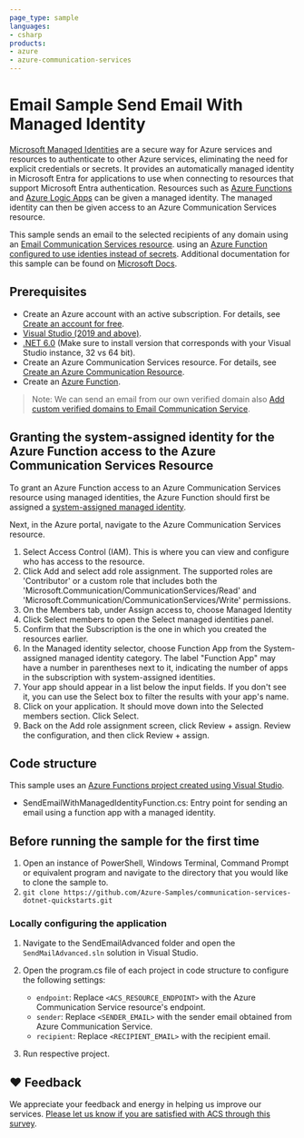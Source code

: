 ```yaml
---
page_type: sample
languages:
- csharp
products:
- azure
- azure-communication-services
---
```


# Email Sample Send Email With Managed Identity

[Microsoft Managed Identities](https://learn.microsoft.com/entra/identity/managed-identities-azure-resources/overview) are a secure way for Azure services and resources to authenticate to other Azure services, eliminating the need for explicit credentials or secrets. It provides an automatically managed identity in Microsoft Entra for applications to use when connecting to resources that support Microsoft Entra authentication. Resources such as [Azure Functions](https://learn.microsoft.com/azure/azure-functions/functions-overview) and [Azure Logic Apps](https://learn.microsoft.com/azure/logic-apps/logic-apps-overview) can be given a managed identity. The managed identity can then be given access to an Azure Communication Services resource.

This sample sends an email to the selected recipients of any domain using an [Email Communication Services resource](https://docs.microsoft.com/azure/communication-services/quickstarts/email/create-email-communication-resource).
using an [Azure Function configured to use identies instead of secrets](https://learn.microsoft.com/en-us/azure/azure-functions/functions-identity-access-azure-sql-with-managed-identity#enable-system-assigned-managed-identity-on-azure-function). Additional documentation for this sample can be found on [Microsoft Docs](https://docs.microsoft.com/azure/communication-services/concepts/email/email-overview).

## Prerequisites

- Create an Azure account with an active subscription. For details, see [Create an account for free](https://azure.microsoft.com/free/).
- [Visual Studio (2019 and above)](https://visualstudio.microsoft.com/vs/).
- [.NET 6.0](https://dotnet.microsoft.com/download/dotnet/6.0) (Make sure to install version that corresponds with your Visual Studio instance, 32 vs 64 bit).
- Create an Azure Communication Services resource. For details, see [Create an Azure Communication Resource](https://docs.microsoft.com/azure/communication-services/quickstarts/create-communication-resource).
- Create an [Azure Function](https://learn.microsoft.com/azure/azure-functions/functions-overview?pivots=programming-language-csharp).

> Note: We can send an email from our own verified domain also [Add custom verified domains to Email Communication Service](https://docs.microsoft.com/azure/communication-services/quickstarts/email/add-custom-verified-domains).

## Granting the system-assigned identity for the Azure Function access to the Azure Communication Services Resource

To grant an Azure Function access to an Azure Communication Services resource using managed identities, the Azure Function should first be assigned a [system-assigned managed identity](https://learn.microsoft.com/en-us/azure/azure-functions/functions-identity-access-azure-sql-with-managed-identity#enable-system-assigned-managed-identity-on-azure-function).

Next, in the Azure portal, navigate to the Azure Communication Services resource.

1. Select Access Control (IAM). This is where you can view and configure who has access to the resource.
2. Click Add and select add role assignment. The supported roles are 'Contributor' or a custom role that includes both the 'Microsoft.Communication/CommunicationServices/Read' and 'Microsoft.Communication/CommunicationServices/Write' permissions.
3. On the Members tab, under Assign access to, choose Managed Identity
4. Click Select members to open the Select managed identities panel.
5. Confirm that the Subscription is the one in which you created the resources earlier.
6. In the Managed identity selector, choose Function App from the System-assigned managed identity category. The label "Function App" may have a number in parentheses next to it, indicating the number of apps in the subscription with system-assigned identities.
7. Your app should appear in a list below the input fields. If you don't see it, you can use the Select box to filter the results with your app's name.
8. Click on your application. It should move down into the Selected members section. Click Select.
9. Back on the Add role assignment screen, click Review + assign. Review the configuration, and then click Review + assign.

## Code structure

This sample uses an [Azure Functions project created using Visual Studio](https://learn.microsoft.com/azure/azure-functions/functions-create-your-first-function-visual-studio).

- SendEmailWithManagedIdentityFunction.cs: Entry point for sending an email using a function app with a managed identity.

## Before running the sample for the first time

1. Open an instance of PowerShell, Windows Terminal, Command Prompt or equivalent program and navigate to the directory that you would like to clone the sample to.
2. `git clone https://github.com/Azure-Samples/communication-services-dotnet-quickstarts.git`

### Locally configuring the application

1. Navigate to the SendEmailAdvanced folder and open the `SendMailAdvanced.sln` solution in Visual Studio.
1. Open the program.cs file of each project in code structure to configure the following settings:

   - `endpoint`: Replace `<ACS_RESOURCE_ENDPOINT>` with the Azure Communication Service resource's endpoint.
   - `sender`: Replace `<SENDER_EMAIL>` with the sender email obtained from Azure Communication Service.
   - `recipient`: Replace `<RECIPIENT_EMAIL>` with the recipient email.
1. Run respective project.

## ❤️ Feedback

We appreciate your feedback and energy in helping us improve our services. [Please let us know if you are satisfied with ACS through this survey](https://microsoft.qualtrics.com/jfe/form/SV_5dtYL81xwHnUVue).
